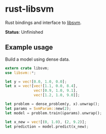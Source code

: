 # rust-libsvm

Rust bindings and interface to [libsvm](https://github.com/cjlin1/libsvm).

**Status**: Unfinished


## Example usage

Build a model using dense data.

```rust
extern crate libsvm;
use libsvm::*;

let y = vec![0.0, 1.0, 0.0];
let x = vec![vec![1.1, 0.0, 8.4],
             vec![0.9, 1.0, 9.1],
             vec![1.2, 1.0, 9.0]];

let problem = dense_problem(y, x).unwrap();
let params = SvmParam::new(2);
let model = problem.train(&params).unwrap();

let x_new = vec![(0, 1.0), (2, 9.2)];
let prediction = model.predict(x_new);
```

